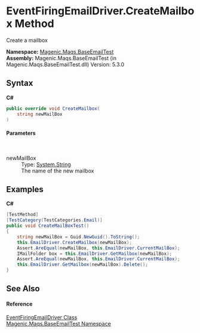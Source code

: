 # EventFiringEmailDriver.CreateMailbox Method 
 

Create a mailbox

**Namespace:**&nbsp;<a href="MAQS_5/Email_AUTOGENERATED/Magenic-Maqs-BaseEmailTest_Namespace">Magenic.Maqs.BaseEmailTest</a><br />**Assembly:**&nbsp;Magenic.Maqs.BaseEmailTest (in Magenic.Maqs.BaseEmailTest.dll) Version: 5.3.0

## Syntax

**C#**<br />
``` C#
public override void CreateMailbox(
	string newMailBox
)
```


#### Parameters
&nbsp;<dl><dt>newMailBox</dt><dd>Type: <a href="http://msdn2.microsoft.com/en-us/library/s1wwdcbf" target="_blank">System.String</a><br />The name of the new mailbox</dd></dl>

## Examples

**C#**<br />
``` C#
[TestMethod]
[TestCategory(TestCategories.Email)]
public void CreateMailBoxTest()
{
    string newMailBox = Guid.NewGuid().ToString();
    this.EmailDriver.CreateMailbox(newMailBox);
    Assert.AreEqual(newMailBox, this.EmailDriver.CurrentMailBox);
    IMailFolder box = this.EmailDriver.GetMailbox(newMailBox);
    Assert.AreEqual(newMailBox, this.EmailDriver.CurrentMailBox);
    this.EmailDriver.GetMailbox(newMailBox).Delete();
}
```


## See Also


#### Reference
<a href="MAQS_5/Email_AUTOGENERATED/EventFiringEmailDriver_Class">EventFiringEmailDriver Class</a><br /><a href="MAQS_5/Email_AUTOGENERATED/Magenic-Maqs-BaseEmailTest_Namespace">Magenic.Maqs.BaseEmailTest Namespace</a><br />